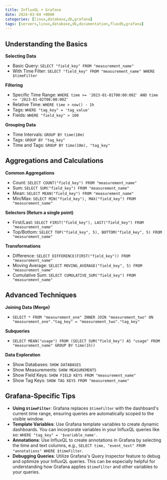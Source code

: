 ```yaml
---
title: InfluxQL + Grafana
date: 2024-03-04 +0000
categories: [linux,database,db,grafana]
tags: [servers,linux,database,db,documentation,fluxdb,grafana]
---
```


## Understanding the Basics

**Selecting Data**
- Basic Query: `SELECT "field_key" FROM "measurement_name"`
- With Time Filter: `SELECT "field_key" FROM "measurement_name" WHERE $timeFilter`

**Filtering**
- Specific Time Range: `WHERE time >= '2023-01-01T00:00:00Z' AND time <= '2023-01-02T00:00:00Z'`
- Relative Time: `WHERE time > now() - 1h`
- Tags: `WHERE "tag_key" = 'tag_value'`
- Fields: `WHERE "field_key" > 100`

**Grouping Data**
- Time Intervals: `GROUP BY time(10m)`
- Tags: `GROUP BY "tag_key"`
- Time and Tags: `GROUP BY time(10m), "tag_key"`

## Aggregations and Calculations

**Common Aggregations**
- Count: `SELECT COUNT("field_key") FROM "measurement_name"`
- Sum: `SELECT SUM("field_key") FROM "measurement_name"`
- Mean: `SELECT MEAN("field_key") FROM "measurement_name"`
- Min/Max: `SELECT MIN("field_key"), MAX("field_key") FROM "measurement_name"`

**Selectors (Return a single point)**
- First/Last: `SELECT FIRST("field_key"), LAST("field_key") FROM "measurement_name"`
- Top/Bottom: `SELECT TOP("field_key", 5), BOTTOM("field_key", 5) FROM "measurement_name"`

**Transformations**
- Difference: `SELECT DIFFERENCE(FIRST("field_key")) FROM "measurement_name"`
- Moving Average: `SELECT MOVING_AVERAGE("field_key", 5) FROM "measurement_name"`
- Cumulative Sum: `SELECT CUMULATIVE_SUM("field_key") FROM "measurement_name"`

## Advanced Techniques

**Joining Data (Merge)**
- `SELECT * FROM "measurement_one" INNER JOIN "measurement_two" ON "measurement_one"."tag_key" = "measurement_two"."tag_key"`

**Subqueries**
- `SELECT MEAN("usage") FROM (SELECT SUM("field_key") AS "usage" FROM "measurement_name" GROUP BY time(1h))`

**Data Exploration**
- Show Databases: `SHOW DATABASES`
- Show Measurements: `SHOW MEASUREMENTS`
- Show Field Keys: `SHOW FIELD KEYS FROM "measurement_name"`
- Show Tag Keys: `SHOW TAG KEYS FROM "measurement_name"`

## Grafana-Specific Tips

- **Using `$timeFilter`**: Grafana replaces `$timeFilter` with the dashboard's current time range, ensuring queries are automatically scoped to the visible window.
- **Template Variables**: Use Grafana template variables to create dynamic dashboards. You can incorporate variables in your InfluxQL queries like so: `WHERE "tag_key" = '$variable_name'`.
- **Annotations**: Use InfluxQL to create annotations in Grafana by selecting the time and text columns, e.g., `SELECT time, "event_text" FROM "annotations" WHERE $timeFilter`.
- **Debugging Queries**: Utilize Grafana's Query Inspector feature to debug and optimize your InfluxQL queries. This can be especially helpful for understanding how Grafana applies `$timeFilter` and other variables to your queries.
